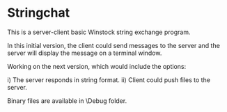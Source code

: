 # Stringchat

This is a server-client basic Winstock string exchange program. 

In this initial version, the client could send messages to the server and the server will display the message on a terminal window.

Working on the next version, which would include the options:

i) The server responds in string format.
ii) Client could push files to the server.

Binary files are available in \Debug folder.
